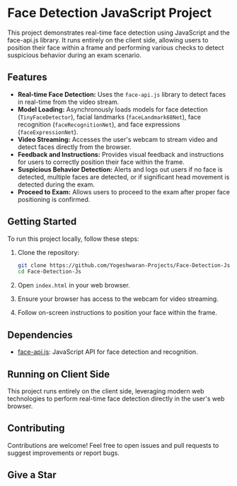 

# Face Detection JavaScript Project

This project demonstrates real-time face detection using JavaScript and the face-api.js library. It runs entirely on the client side, allowing users to position their face within a frame and performing various checks to detect suspicious behavior during an exam scenario.

## Features

- **Real-time Face Detection:** Uses the `face-api.js` library to detect faces in real-time from the video stream.
- **Model Loading:** Asynchronously loads models for face detection (`TinyFaceDetector`), facial landmarks (`faceLandmark68Net`), face recognition (`faceRecognitionNet`), and face expressions (`faceExpressionNet`).
- **Video Streaming:** Accesses the user's webcam to stream video and detect faces directly from the browser.
- **Feedback and Instructions:** Provides visual feedback and instructions for users to correctly position their face within the frame.
- **Suspicious Behavior Detection:** Alerts and logs out users if no face is detected, multiple faces are detected, or if significant head movement is detected during the exam.
- **Proceed to Exam:** Allows users to proceed to the exam after proper face positioning is confirmed.

## Getting Started

To run this project locally, follow these steps:

1. Clone the repository:

   ```bash
   git clone https://github.com/Yogeshwaran-Projects/Face-Detection-Js.git
   cd Face-Detection-Js
   ```

2. Open `index.html` in your web browser.

3. Ensure your browser has access to the webcam for video streaming.

4. Follow on-screen instructions to position your face within the frame.

## Dependencies

- [face-api.js](https://github.com/justadudewhohacks/face-api.js): JavaScript API for face detection and recognition.

## Running on Client Side

This project runs entirely on the client side, leveraging modern web technologies to perform real-time face detection directly in the user's web browser.

## Contributing

Contributions are welcome! Feel free to open issues and pull requests to suggest improvements or report bugs.

## Give a Star
